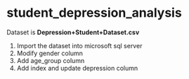 # student_depression_analysis

Dataset is **Depression+Student+Dataset.csv**
1. Import the dataset into microsoft sql server
2. Modify gender column
3. Add age_group column
4. Add index and update depression column
